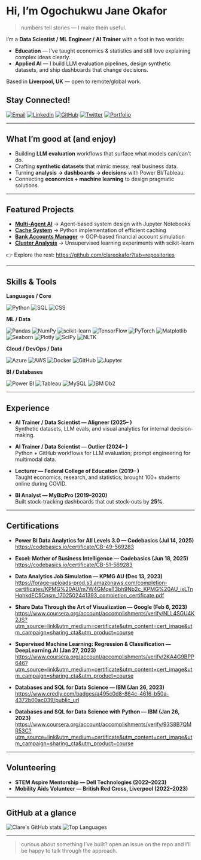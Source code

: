 # Hi, I’m Ogochukwu Jane Okafor

> numbers tell stories — I make them useful.

I’m a **Data Scientist / ML Engineer / AI Trainer** with a foot in two worlds:
- **Education** — I’ve taught economics & statistics and still love explaining complex ideas clearly.
- **Applied AI** — I build LLM evaluation pipelines, design synthetic datasets, and ship dashboards that change decisions.

Based in **Liverpool, UK** — open to remote/global work.

## Stay Connected!

[![Email](https://img.shields.io/badge/Email-D14836?style=for-the-badge&logo=gmail&logoColor=white)](mailto:okaforjaneclare@gmail.com) [![LinkedIn](https://img.shields.io/badge/LinkedIn-0077B5?style=for-the-badge&logo=linkedin&logoColor=white)](https://www.linkedin.com/in/clareokafor) [![GitHub](https://img.shields.io/badge/GitHub-181717?style=for-the-badge&logo=github&logoColor=white)](https://github.com/clareokafor) [![Twitter](https://img.shields.io/badge/Twitter-1DA1F2?style=for-the-badge&logo=twitter&logoColor=white)](https://twitter.com/clareokafo) [![Portfolio](https://img.shields.io/badge/Portfolio-000000?style=for-the-badge&logo=About.me&logoColor=white)](https://clareokafor.github.io)  

---

## What I’m good at (and enjoy)

- Building **LLM evaluation** workflows that surface what models can/can’t do.
- Crafting **synthetic datasets** that mimic messy, real business data.
- Turning **analysis → dashboards → decisions** with Power BI/Tableau.
- Connecting **economics + machine learning** to design pragmatic solutions.

---

## Featured Projects

- [**Multi-Agent AI**](https://github.com/clareokafor/Multi-Agent) → Agent-based system design with Jupyter Notebooks  
- [**Cache System**](https://github.com/clareokafor/cache) → Python implementation of efficient caching  
- [**Bank Accounts Manager**](https://github.com/clareokafor/Bank-Accounts) → OOP-based financial account simulation  
- [**Cluster Analysis**](https://github.com/clareokafor/Clusterings) → Unsupervised learning experiments with scikit-learn  

👉 Explore the rest: <https://github.com/clareokafor?tab=repositories>

---

## Skills & Tools

**Languages / Core**
  
![Python](https://img.shields.io/badge/Python-3776AB?style=for-the-badge&logo=python&logoColor=white)
![SQL](https://img.shields.io/badge/SQL-003B57?style=for-the-badge&logo=database&logoColor=white)
![CSS](https://img.shields.io/badge/CSS-1572B6?style=for-the-badge&logo=css3&logoColor=white)

**ML / Data**

![Pandas](https://img.shields.io/badge/Pandas-150458?style=for-the-badge&logo=pandas&logoColor=white)
![NumPy](https://img.shields.io/badge/NumPy-013243?style=for-the-badge&logo=numpy&logoColor=white)
![scikit-learn](https://img.shields.io/badge/scikit--learn-F7931E?style=for-the-badge&logo=scikitlearn&logoColor=white)
![TensorFlow](https://img.shields.io/badge/TensorFlow-FF6F00?style=for-the-badge&logo=tensorflow&logoColor=white)
![PyTorch](https://img.shields.io/badge/PyTorch-EE4C2C?style=for-the-badge&logo=pytorch&logoColor=white)
![Matplotlib](https://img.shields.io/badge/Matplotlib-11557C?style=for-the-badge&logo=plotly&logoColor=white)
![Seaborn](https://img.shields.io/badge/Seaborn-5A9?style=for-the-badge)
![Plotly](https://img.shields.io/badge/Plotly-3F4F75?style=for-the-badge&logo=plotly&logoColor=white)
![SciPy](https://img.shields.io/badge/SciPy-8CAAE6?style=for-the-badge&logo=scipy&logoColor=white)
![NLTK](https://img.shields.io/badge/NLTK-2A5CAA?style=for-the-badge)

**Cloud / DevOps / Data**

![Azure](https://img.shields.io/badge/Microsoft_Azure-0078D4?style=for-the-badge&logo=microsoftazure&logoColor=white)
![AWS](https://img.shields.io/badge/AWS-232F3E?style=for-the-badge&logo=amazonaws&logoColor=white)
![Docker](https://img.shields.io/badge/Docker-2496ED?style=for-the-badge&logo=docker&logoColor=white)
![GitHub](https://img.shields.io/badge/GitHub-181717?style=for-the-badge&logo=github&logoColor=white)
![Jupyter](https://img.shields.io/badge/Jupyter-F37626?style=for-the-badge&logo=jupyter&logoColor=white)

**BI / Databases**

![Power BI](https://img.shields.io/badge/Power_BI-F2C811?style=for-the-badge&logo=powerbi&logoColor=000)
![Tableau](https://img.shields.io/badge/Tableau-E97627?style=for-the-badge&logo=tableau&logoColor=white)
![MySQL](https://img.shields.io/badge/MySQL-4479A1?style=for-the-badge&logo=mysql&logoColor=white)
![IBM Db2](https://img.shields.io/badge/IBM%20Db2-0468D7?style=for-the-badge&logo=ibm&logoColor=white)

---

## Experience

- **AI Trainer / Data Scientist — Aligneer (2025– )**  
  Synthetic datasets, LLM evals, and visual analytics for internal decision-making.

- **AI Trainer / Data Scientist — Outlier (2024– )**  
  Python + GitHub workflows for LLM evaluation; prompt engineering for multimodal data.

- **Lecturer — Federal College of Education (2019– )**  
  Taught economics, research, and statistics; brought 100+ students online during COVID.

- **BI Analyst — MyBizPro (2019–2020)**  
  Built stock-tracking dashboards that cut stock-outs by **25%**.

---
## Certifications

- **Power BI Data Analytics for All Levels 3.0 — Codebasics (Jul 14, 2025)**  
  https://codebasics.io/certificate/CB-49-569283

- **Excel: Mother of Business Intelligence — Codebasics (Jun 18, 2025)**  
  https://codebasics.io/certificate/CB-51-569283

- **Data Analytics Job Simulation — KPMG AU (Dec 13, 2023)**  
  https://forage-uploads-prod.s3.amazonaws.com/completion-certificates/KPMG%20AU/m7W4GMqeT3bh9Nb2c_KPMG%20AU_ixLTnHqhkdEC5Cnsm_1702502441393_completion_certificate.pdf

- **Share Data Through the Art of Visualization — Google (Feb 6, 2023)**  
  https://www.coursera.org/account/accomplishments/verify/NLL4SGU4K2JS?utm_source=link&utm_medium=certificate&utm_content=cert_image&utm_campaign=sharing_cta&utm_product=course

- **Supervised Machine Learning: Regression & Classification — DeepLearning.AI (Jan 27, 2023)**  
  https://www.coursera.org/account/accomplishments/verify/2KA4G9BPP646?utm_source=link&utm_medium=certificate&utm_content=cert_image&utm_campaign=sharing_cta&utm_product=course

- **Databases and SQL for Data Science — IBM (Jan 26, 2023)**  
  https://www.credly.com/badges/a495c0d8-864c-4616-b50a-4372b00ac039/public_url

- **Databases and SQL for Data Science with Python — IBM (Jan 26, 2023)**  
  https://www.coursera.org/account/accomplishments/verify/93S8B7QMR53C?utm_source=link&utm_medium=certificate&utm_content=cert_image&utm_campaign=sharing_cta&utm_product=course

---

## Volunteering

- **STEM Aspire Mentorship — Dell Technologies (2022–2023)**  
- **Mobility Aids Volunteer — British Red Cross, Liverpool (2022–2023)**

---

## GitHub at a glance

![Clare's GitHub stats](https://github-readme-stats.vercel.app/api?username=clareokafor&show_icons=true&theme=tokyonight)
![Top Languages](https://github-readme-stats.vercel.app/api/top-langs/?username=clareokafor&layout=compact&theme=tokyonight)

---

> curious about something I’ve built? open an issue on the repo and  I’ll be happy to talk through the approach.
